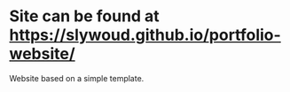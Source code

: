 # Site can be found at https://slywoud.github.io/portfolio-website/
Website based on a simple template.